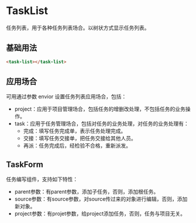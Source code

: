 # TaskList

任务列表，用于各种任务列表场合。以树状方式显示任务列表。

## 基础用法
```html
<task-list></task-list>
```

## 应用场合

可用通过参数 envior 设置任务列表应用场合，包括：

- project：应用于项目管理场合，包括任务的增删改处理，不包括任务的业务操作。
- task：应用于任务管理场合，包括对任务的业务处理，对任务的业务处理有：
  * 完成：填写任务完成单，表示任务处理完成。
  * 交接：填写任务交接单，把任务交接给其他人员。
  * 再派：任务完成后，经检验不合格，重新派发。

## TaskForm

任务编写组件，支持如下特性：

- parent参数：有parent参数，添加子任务，否则，添加根任务。
- source参数：有source参数，对source传过来的对象进行编辑，否则，添加新对象。
- project参数：有projet参数，给project添加任务，否则，任务与项目无关。
